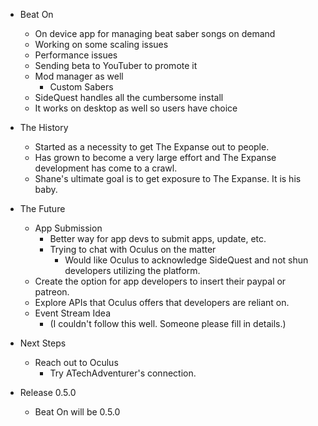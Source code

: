 - Beat On 
  - On device app for managing beat saber songs on demand
  - Working on some scaling issues
  - Performance issues
  - Sending beta to YouTuber to promote it
  - Mod manager as well
    - Custom Sabers
   - SideQuest handles all the cumbersome install
   - It works on desktop as well so users have choice

- The History
  - Started as a necessity to get The Expanse out to people.
  - Has grown to become a very large effort and The Expanse development has come to a crawl.
  - Shane's ultimate goal is to get exposure to The Expanse. It is his baby.

- The Future
  - App Submission
    - Better way for app devs to submit apps, update, etc.
    - Trying to chat with Oculus on the matter
      - Would like Oculus to acknowledge SideQuest and not shun developers utilizing the platform.
  - Create the option for app developers to insert their paypal or patreon.
  - Explore APIs that Oculus offers that developers are reliant on.
  - Event Stream Idea
    - (I couldn't follow this well. Someone please fill in details.)

- Next Steps
  - Reach out to Oculus
    - Try ATechAdventurer's connection.

- Release 0.5.0
  - Beat On will be 0.5.0
